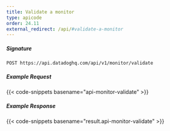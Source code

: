```yaml
---
title: Validate a monitor
type: apicode
order: 24.11
external_redirect: /api/#validate-a-monitor
---
```


##### Signature
`POST https://api.datadoghq.com/api/v1/monitor/validate`
##### Example Request
{{< code-snippets basename="api-monitor-validate" >}}
##### Example Response
{{< code-snippets basename="result.api-monitor-validate" >}}
